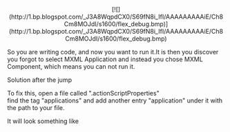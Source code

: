 <div class="separator" style="clear: both; text-align: center;">[![](http://1.bp.blogspot.com/_J3A8WqpdCX0/S69fN8i_IfI/AAAAAAAAAiE/Ch8Cm8MOJdI/s1600/flex_debug.bmp)](http://1.bp.blogspot.com/_J3A8WqpdCX0/S69fN8i_IfI/AAAAAAAAAiE/Ch8Cm8MOJdI/s1600/flex_debug.bmp)</div>

So you are writing code, and now you want to run it.It is then you discover you forgot to select MXML Application and instead you chose MXML Component, which means you can not run it.  

Solution after the jump  
<a name="more"></a>  

To fix this, open a file called ".actionScriptProperties"  
find the tag "applications" and add another entry "application" under it with the path to your file.  

It will look something like  

<pre><application path="testers/VisitsTester.mxml">  
</application></pre>